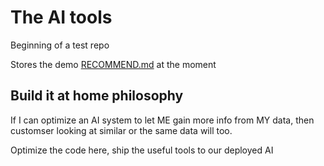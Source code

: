 # The AI tools
Beginning of a test repo

Stores the demo [RECOMMEND.md](KerasRecommend/___RECOMMEND.md) at the moment

## Build it at home philosophy
If I can optimize an AI system to let ME gain more info from MY data, then customser looking at similar or the same data will too. 

Optimize the code here, ship the useful tools to our deployed AI